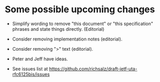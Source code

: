 # Some possible upcoming changes

* Simplify wording to remove "this document" or "this specification" phrases
  and state things directly. (Editorial)

* Consider removing implementation notes (editorial).

* Consider removing ">" text (editorial).

* Peter and Jeff have ideas.

* See issues list at
  https://github.com/richsalz/draft-ietf-uta-rfc6125bis/issues
